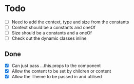 # Todo

- [ ] Need to add the context, type and size from the constants
- [ ] Context should be a constants and oneOf
- [ ] Size should be a constants and a oneOf
- [ ] Check out the dynamic classes inline

## Done

- [X] Can just pass ...this.props to the component
- [X] Allow the content to be set by children or content
- [X] Allow the Theme to be passed in and utilised
